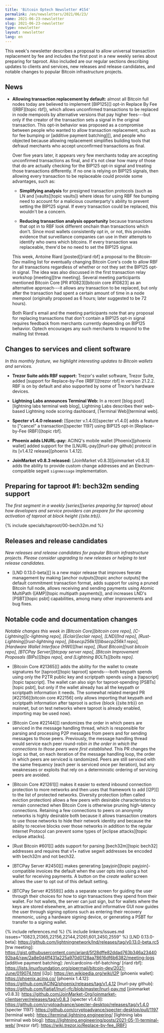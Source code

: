 ```yaml
---
title: 'Bitcoin Optech Newsletter #154'
permalink: /en/newsletters/2021/06/23/
name: 2021-06-23-newsletter
slug: 2021-06-23-newsletter
type: newsletter
layout: newsletter
lang: en
---
```

This week's newsletter describes a proposal to allow universal
transaction replacement by fee and includes the first post in a new
weekly series about preparing for taproot.  Also included are our
regular sections describing updates to clients and services, new releases
and release candidates, and notable changes to popular Bitcoin
infrastructure projects.

## News

- **Allowing transaction replacement by default:** almost all Bitcoin
  full nodes today are believed to implement [BIP125][] opt-in Replace
  By Fee ([RBF][topic rbf]), which allows unconfirmed transactions to be
  replaced in node mempools by alternative versions that pay higher
  fees---but only if the creator of the transaction sets a signal in the
  original transaction.  This opt-in behavior was proposed as a
  compromise between people who wanted to allow transaction replacement,
  such as for fee bumping or [additive payment batching][], and people
  who objected because allowing replacement simplifies building tools
  that defraud merchants who accept unconfirmed transactions as final.

  Over five years later, it appears very few merchants today are
  accepting unconfirmed transactions as final, and it's not clear how
  many of those that do are actually checking for the BIP125 opt-in
  signal and treating those transactions differently.  If no one is
  relying on BIP125 signals, then allowing every transaction to be
  replaceable could provide some advantages, such as:

  - **Simplifying analysis** for presigned transaction protocols (such
    as LN and [vaults][topic vaults]) where ideas for using RBF fee
    bumping need to account for a malicious counterparty's ability to
    prevent setting the BIP125 signal.  If every transaction could be
    replaced, this wouldn't be a concern.

  - **Reducing transaction analysis opportunity** because transactions
    that opt in to RBF look different onchain than transactions which
    don't.  Since most wallets consistently opt in, or not, this
    provides evidence that surveillance companies can use in their
    attempts to identify who owns which bitcoins.  If every
    transaction was replaceable, there'd be no need to set the BIP125
    signal.

  This week, Antoine Riard [posted][riard rbf] a proposal to the Bitcoin-Dev
  mailing list for eventually changing Bitcoin Core's code to allow
  RBF for all transactions regardless of whether or not they set the
  BIP125 opt-in signal.  The idea was also discussed in the first
  transaction relay workshop [meeting][trw meeting].  Several meeting
  participants mentioned Bitcoin Core [PR #10823][bitcoin core #10823]
  as an alternative approach---it allows any transaction to be
  replaced, but only after the transaction had spent a certain amount
  of time in a node mempool (originally proposed as 6 hours; later
  suggested to be 72 hours).

  Both Riard's email and the meeting participants note that any proposal
  for replacing transactions that don't contain a BIP125 opt-in signal
  requires feedback from merchants currently depending on
  BIP125 behavior.  Optech encourages any such merchants to
  respond to the mailing list thread.

## Changes to services and client software

*In this monthly feature, we highlight interesting updates to Bitcoin
wallets and services.*

- **Trezor Suite adds RBF support:**
  Trezor's wallet software, Trezor Suite, added [support for Replace-by-Fee
  (RBF)][trezor rbf] in version 21.2.2. RBF is on by default and also supported
  by some of Trezor's hardware devices.

- **Lightning Labs announces Terminal Web:**
  In a recent [blog post][lightning labs terminal web blog], Lightning Labs
  describes their web-based Lightning node scoring dashboard, [Terminal
  Web][terminal web].

- **Specter v1.4.0 released:**
  [Specter v.1.4.0][specter v1.4.0] adds a feature to ["cancel" a
  transaction][specter 1197] using BIP125 opt-in [Replace-by-Fee (RBF)][topic
  rbf].

- **Phoenix adds LNURL-pay:**
  ACINQ's mobile wallet [Phoenix][phoenix wallet] added support for the
  [LNURL-pay][lnurl-pay github] protocol in its [v1.4.12 release][phoenix
  1.4.12].

- **JoinMarket v0.8.3 released:**
  [JoinMarket v0.8.3][joinmarket v0.8.3] adds the ability to provide custom
  change addresses and an Electrum-compatible segwit `signmessage`
  implementation.

## Preparing for taproot #1: bech32m sending support

*The first segment in a weekly [series][series preparing for taproot] about how developers and service providers
can prepare for the upcoming activation of taproot at block height
{{site.trb}}.*

{% include specials/taproot/00-bech32m.md %}

## Releases and release candidates

*New releases and release candidates for popular Bitcoin infrastructure
projects.  Please consider upgrading to new releases or helping to test
release candidates.*

- [LND 0.13.0-beta][] is a new major release that improves feerate
  management by making [anchor outputs][topic anchor outputs] the
  default commitment transaction format, adds support for using a pruned
  Bitcoin full node, allows receiving and sending payments using Atomic
  MultiPath ([AMP][topic multipath payments]), and increases LND's
  [PSBT][topic psbt] capabilities, among many other improvements and bug
  fixes.

## Notable code and documentation changes

*Notable changes this week in [Bitcoin Core][bitcoin core repo],
[C-Lightning][c-lightning repo], [Eclair][eclair repo], [LND][lnd repo],
[Rust-Lightning][rust-lightning repo], [libsecp256k1][libsecp256k1
repo], [Hardware Wallet Interface (HWI)][hwi repo],
[Rust Bitcoin][rust bitcoin repo], [BTCPay Server][btcpay server repo],
[Bitcoin Improvement Proposals (BIPs)][bips repo], and [Lightning
BOLTs][bolts repo].*

- [Bitcoin Core #21365][] adds the ability for the wallet to create
  signatures for [taproot][topic taproot] spends---both keypath spends
  using only the P2TR public key and scriptpath spends using a
  [tapscript][topic tapscript].  The wallet can also sign for
  taproot-spending [PSBTs][topic psbt], but only if the wallet already
  has all the keypath or scriptpath information it needs.  The somewhat
  related merged PR [#22156][bitcoin core #22156] only allows importing
  that keypath and scriptpath information after taproot is active (block
  {{site.trb}} on mainnet, but on test networks where taproot is already
  enabled, importing may be used now).

- [Bitcoin Core #22144][] randomizes the order in which peers are serviced
  in the message handling thread, which is
  responsible for parsing and processing P2P messages from peers and for
  sending messages to those peers. Previously, the message handling thread
  would service each peer round-robin _in the order in which the
  connections to those peers were first established_. This PR changes the
  logic so that, on each iteration of the message handling loop, the order in
  which peers are serviced is randomized. Peers are still serviced with the same
  frequency (each peer is serviced once per iteration), but any weaknesses or
  exploits that rely on a deterministic ordering of servicing peers are
  avoided.

- [Bitcoin Core #21261][] makes it easier to extend inbound connection
  protection to more networks and then uses that framework to
  add [I2P][] to the list of protected networks.  Diversity
  protection (often called eviction protection) allows a few peers with
  desirable characteristics to remain connected when Bitcoin Core is
  otherwise pruning high-latency connections.  Retaining a few
  connections to peers on anonymity networks is highly desirable both
  because it allows transaction creators to use those networks to hide
  their network identity and because the ability to receive blocks over
  those networks in addition to the regular Internet Protocol can
  prevent some types of [eclipse attacks][topic eclipse attacks].

- [Rust Bitcoin #601][] adds support for parsing [bech32m][topic bech32]
  addresses and requires that v1+ native segwit addresses be encoded with
  bech32m and not bech32.

- [BTCPay Server #2450][] makes generating [payjoin][topic
  payjoin]-compatible invoices the default when the user opts into using
  a hot wallet for receiving payments.  A button on the *create wallet*
  screen allows the user to opt out of this default setting.

- [BTCPay Server #2559][] adds a separate screen for guiding the user
  through their choices for how to sign transactions they spend from their
  wallet.  For hot wallets, the server can just sign, but for wallets
  where the keys are stored elsewhere, an attractive and informative GUI
  now guides the user through signing options such as entering their
  recovery mnemonic, using a hardware signing device, or generating a
  PSBT for transfer to a signing wallet.

{% include references.md %}
{% include linkers/issues.md issues="10823,21365,22156,22144,21261,601,2450,2559" %}
[LND 0.13.0-beta]: https://github.com/lightningnetwork/lnd/releases/tag/v0.13.0-beta.rc5
[trw meeting]: https://gist.githubusercontent.com/ariard/5f28dffe82ddad763b346a2344092ba4/raw/2a8e0d4ff431a225a970d0128aa78616df6b6382/meeting-logs
[additive payment batching]: /en/cardcoins-rbf-batching/
[riard rbf]: https://lists.linuxfoundation.org/pipermail/bitcoin-dev/2021-June/019074.html
[i2p]: https://en.wikipedia.org/wiki/I2P
[phoenix wallet]: https://phoenix.acinq.co/
[phoenix 1.4.12]: https://github.com/ACINQ/phoenix/releases/tag/v1.4.12
[lnurl-pay github]: https://github.com/fiatjaf/lnurl-rfc/blob/master/lnurl-pay.md
[joinmarket v0.8.3]: https://github.com/JoinMarket-Org/joinmarket-clientserver/releases/tag/v0.8.3
[specter v1.4.0]: https://github.com/cryptoadvance/specter-desktop/releases/tag/v1.4.0
[specter 1197]: https://github.com/cryptoadvance/specter-desktop/pull/1197
[terminal web]: https://terminal.lightning.engineering/
[lightning labs terminal web blog]: https://lightning.engineering/posts/2021-05-11-terminal-web/
[trezor rbf]: https://wiki.trezor.io/Replace-by-fee_(RBF)
